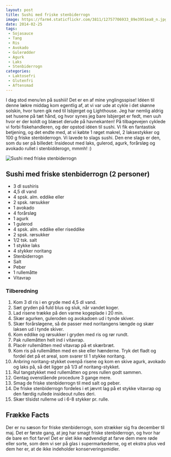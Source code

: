 ```yaml
---
layout: post
title: Sushi med friske stenbiderrogn
image: https://farm4.staticflickr.com/3811/12757706933_89e3951ea8_n.jpg
date: 2014-02-25
tags:
 - Sojasauce
 - Tang
 - Ris
 - Avokado
 - Gulerødder
 - Agurk
 - Laks
 - Stenbiderrogn
categories:
 - Laktosefri
 - Glutenfri
 - Aftensmad
---
```


I dag stod menu’en på sushiii! Det er en af mine ynglingsspise! Idéen til denne lækre middag kom egentlig af, at vi var ude at cykle i det skønne solskin, hvor turen gik ned til Isbjerget og Lighthouse. Jeg har nemlig aldrig set husene på tæt hånd, og hvor synes jeg bare Isbjerget er fedt, men uuh hvor er der koldt og blæset derude på havnekanten! På tilbagevejen cyklede vi forbi fiskehandleren, og der opstod idéen til sushi. Vi fik en fantastisk betjening, og det endte med, at vi købte 1 røget makrel, 2 laksestykker og 100 g friske stenbiderrogn.
Vi lavede to slags sushi. Den ene slags er den, som du ser på billedet: Insideout med laks, gulerod, agurk, forårsløg og avokado rullet i stenbidderogn, mmmh! :)

![Sushi med friske stenbiderrogn](https://farm4.staticflickr.com/3811/12757706933_89e3951ea8_z.jpg)

## Sushi med friske stenbiderrogn (2 personer)

- 3 dl sushiris
- 4,5 dl vand
- 4 spsk. alm. eddike eller
- 2 spsk. rørsukker
- 1 avokado
- 4 forårsløg
- 1 agurk
- 1 gulerod
- 4 spsk. alm. eddike eller riseddike
- 2 spsk. rørsukker
- 1/2 tsk. salt
- 1 stykke laks
- 4 stykker noritang
- Stenbiderrogn
- Salt
- Peber
- 1 rullemåtte
- Vitavrap


### Tilberedning

1. Kom 3 dl ris i en gryde med 4,5 dl vand.
2. Sæt gryden på fuld blus og sluk, når vandet koger.
3. Lad risene trække på den varme kogeplade i 20 min.
4. Skær agurken, guleroden og avokadoen ud i tynde skiver.
5. Skær forårsløgene, så de passer med noritangens længde og skær laksen ud i tynde skiver.
6. Kom eddike og rørsukker i gryden med ris og rør rundt.
7. Pak rullemåtten helt ind i vitavrap.
8. Placér rullemåtten med vitavrap på et skærbræt.
9. Kom ris på rullemåtten med en ske eller hænderne. Tryk det fladt og fordel det på et areal, som svarer til 1 stykke noritang.
10. Anbring noritang-stykket ovenpå risene og kom en skive agurk, avokado og laks på, så det ligger på 1/3 af noritang-stykket.
11. Rul tangstykket med rullemåtten og pres rullen godt sammen.
12. Gentag ovenstående procedure 3 gange mere.
13. Smag de friske stenbiderrogn til med salt og peber.
14. De friske stenbiderrogn fordeles i et jævnt lag på et stykke vitavrap og den færdig rullede insideout rulles deri.
15.  Skær tilsidst rullerne ud i 6-8 stykker pr. rulle.



## Frække Facts

Der er nu sæson for friske stenbiderrogn, som strækker sig fra december til maj. Det er første gang, at jeg har smagt friske stenbiderrogn, og hvor har de bare en flot farve! Det er slet ikke nødvendigt at farve dem mere røde eller sorte, som dem vi ser på glas i supermarkederne, og et ekstra plus ved dem her er, at de ikke indeholder konserveringsmidler.
